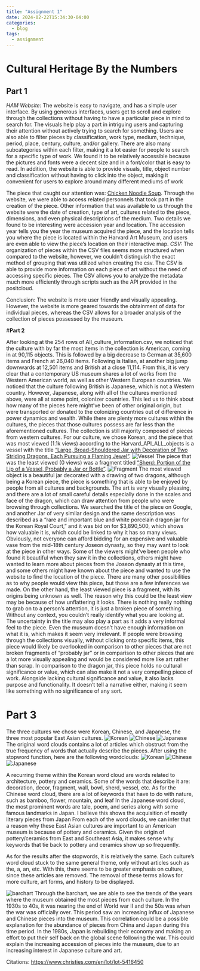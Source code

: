 ```yaml
---
title: "Assignment 1"
date: 2024-02-22T15:34:30-04:00
categories:
  - blog
tags:
  - assignment
---
```

# Cultural Heritage By the Numbers
## **Part 1**

*HAM Website:*
The website is easy to navigate, and has a simple user interface. By using generous interfaces, users get to scroll and explore through the collections without having to have a particular piece in mind to search for. The visuals help play a part in intriguing users and capturing their attention without actively trying to search for something. Users are also able to filter pieces by classification, work type, medium, technique, period, place, century, culture, and/or gallery. There are also many subcategories within each filter, making it a lot easier for people to search for a specific type of work. We found it to be relatively accessible because the pictures and fonts were a decent size and in a font/color that is easy to read. In addition, the website is able to provide visuals, title, object number and classification without having to click into the object, making it convenient for users to explore around many different mediums of work  

The piece that caught our attention was: [Chicken Noodle Soup](https://harvardartmuseums.org/collections/object/262968?position=262968). Through the website, we were able to access related personnels that took part in the creation of the piece. Other information that was available to us through the website were the date of creation, type of art, cultures related to the piece, dimensions, and even physical descriptions of the medium. Two details we found to be interesting were accession year and location. The accession year tells you the year the museum acquired the piece, and the location tells you where the piece is located within the Harvard Art Museum, and users are even able to view the piece’s location on their interactive map. 
*CSV:*
The organization of pieces within the CSV files seems more structured when compared to the website, however, we couldn’t distinguish the exact method of grouping that was utilized when creating the csv. The CSV is able to provide more information on each piece of art without the need of accessing specific pieces. The CSV allows you to analyze the metadata much more efficiently through scripts such as the API provided in the positcloud. 

Conclusion:
The website is more user friendly and visually appealing. However, the website is more geared towards the obtainment of data for individual pieces, whereas the CSV allows for a broader analysis of the collection of pieces possessed by the museum. 

#**Part 2**

After looking at the 254 rows of All_culture_information.csv, we noticed that the culture with by far the most items in the collection is American, coming in at 90,115 objects. This is followed by a big decrease to German at 35,600 items and French at 26,040 items. Following is Italian, at another big jump downwards at 12,501 items and British at a close 11,114. From this, it is very clear that a contemporary US museum shares a lot of works from the Western American world, as well as other Western European countries. We noticed that the culture following British is Japanese, which is not a Western country. However, Japanese, along with all of the cultures mentioned above, were all at some point, colonizer countries. This led us to think about how many of the pieces here might’ve been of other original origin, but were transported or donated to the colonizing countries out of difference in power dynamics and wealth. While there are plenty more cultures within the cultures, the pieces that those cultures possess are far less than the aforementioned cultures. The collection is still majority composed of pieces from western cultures. For our culture, we chose Korean, and the piece that was most viewed (1.1k views) according to the Harvard_API_ALL_objects is a vessel with the title [“Large, Broad-Shouldered Jar with Decoration of Two Striding Dragons, Each Pursuing a Flaming Jewel”](https://harvardartmuseums.org/collections/object/70504). ![Vessel](/assets/images/vessel.jpeg) The piece that was the least viewed (0 views) was a fragment titled [“Sherd: Portion of the Lip of a Vessel, Probably a Jar or Bottle”](https://harvardartmuseums.org/collections/object/76983). ![Fragment](/assets/images/fragment.jpeg) The most viewed object is a beautiful jar decorated with a drawing of two dragons, although being a Korean piece, the piece is something that is able to be enjoyed by people from all cultures and backgrounds. The art is very visually pleasing, and there are a lot of small careful details especially done in the scales and face of the dragon, which can draw attention from people who were browsing through collections. We searched the title of the piece on Google, and another Jar of very similar design and the same description was described as a “rare and important blue and white porcelain dragon jar for the Korean Royal Court,” and it was bid on for $3,890,500, which shows how valuable it is, which could be linked to why it has so many views. Obviously, not everyone can afford bidding for an expensive and valuable vase from the mid-18th century Joseon dynasty, so they may want to look at the piece in other ways. Some of the viewers might’ve been people who found it beautiful when they saw it in the collections, others might have wanted to learn more about pieces from the Joseon dynasty at this time, and some others might have known about the piece and wanted to use the website to find the location of the piece. There are many other possibilities as to why people would view this piece, but those are a few inferences we made. On the other hand, the least viewed piece is a fragment, with its origins being unknown as well. The reason why this could be the least view may be because of how unflattering it looks. There is nothing really nothing to grab on to a person’s attention, it is just a broken piece of something. Without any context, you couldn’t really identify what you are looking at. The uncertainty in the title may also play a part as it adds a very informal feel to the piece. Even the museum doesn’t have enough information on what it is, which makes it seem very irrelevant. If people were browsing through the collections visually, without clicking onto specific items, this piece would likely be overlooked in comparison to other pieces that are not broken fragments of “probably jar" or in comparison to other pieces that are a lot more visually appealing and would be considered more like art rather than scrap. In comparison to the dragon jar, this piece holds no cultural significance or value, which can also make it not a very compelling piece of work. Alongside lacking cultural significance and value, it also lacks purpose and functionality. It doesn’t tell a narrative either, making it seem like something with no significance of any sort.

# **Part 3**

The three cultures we chose were Korean, Chinese, and Japanese, the three most popular East Asian cultures. 
![Korean](/assets/images/originalkwordcloud.png)
![Chinese](/assets/images/originalcwordcloud.png)
![Japanese](/assets/images/originaljwordcloud.png)
The original word clouds contains a lot of articles which obstruct from the true frequency of words that actually describe the pieces. After using the stopword function, here are the following wordclouds: 
![Korean](/assets/images/Finalkwordcloud.png)
![Chinese](/assets/images/finalcwordcloud.png)
![Japanese](/assets/images/finaljwordcloud.png)

A recurring theme within the Korean word cloud are words related to architecture, pottery and ceramics. Some of the words that describe it are: decoration, decor, fragment, wall, bowl, sherd, vessel, etc. 
As for the Chinese word cloud, there are a lot of keywords that have to do with nature, such as bamboo, flower, mountain, and leaf
In the Japanese word cloud, the most prominent words are tale, poem, and series along with some famous landmarks in Japan. I believe this shows the acquisition of mostly literary pieces from Japan 
From each of the word clouds, we can infer that a reason why these East Asian cultures are important to an American museum is because of pottery and ceramics. Given the origin of pottery/ceramics from East and Southeast Asia, it makes sense why keywords that tie back to pottery and ceramics show up so frequently. 

As for the results after the stopwords, it is relatively the same. Each culture’s word cloud stuck to the same general theme, only without articles such as the, a, an, etc. With this, there seems to be greater emphasis on culture, since these articles are removed. The removal of these terms allows for more culture, art forms, and history to be displayed. 


![barchart](/assets/images/barchart.png)
Through the barchart, we are able to see the trends of the years where the museum obtained the most pieces from each culture. In the 1930s to 40s, it was nearing the end of World war II and the 50s was when the war was officially over. This period saw an increasing influx of Japanese and Chinese pieces into the museum. This correlation could be a possible explanation for the abundance of pieces from China and Japan during this time period. In the 1980s, Japan is rebuilding their economy and making an effort to put their self back on the global scene following the war. This could explain the increasing accession of pieces into the museum, due to an increasing interest in Japanese culture and art. 




Citations:
https://www.christies.com/en/lot/lot-5416450 

	


